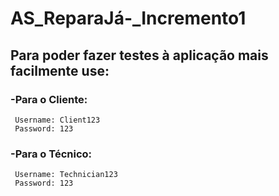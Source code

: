 # AS_ReparaJá-_Incremento1
 ## Para poder fazer testes à aplicação mais facilmente use:
 ### -Para o Cliente:
     Username: Client123
     Password: 123
 ### -Para o Técnico:
     Username: Technician123
     Password: 123
